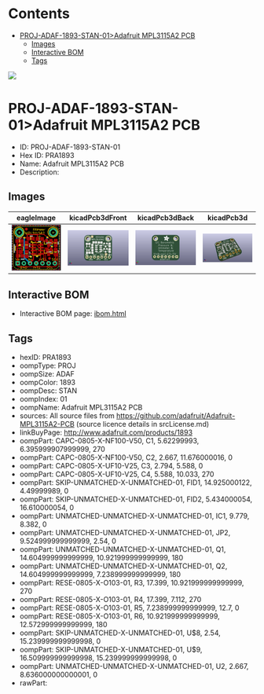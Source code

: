 



Contents
========

* [PROJ-ADAF-1893-STAN-01>Adafruit MPL3115A2 PCB](#proj-adaf-1893-stan-01adafruit-mpl3115a2-pcb)
	* [Images](#images)
	* [Interactive BOM](#interactive-bom)
	* [Tags](#tags)
  
![][im]
# PROJ-ADAF-1893-STAN-01>Adafruit MPL3115A2 PCB

- ID: PROJ-ADAF-1893-STAN-01
- Hex ID: PRA1893
- Name: Adafruit MPL3115A2 PCB
- Description: 

## Images
  
  

|eagleImage|kicadPcb3dFront|kicadPcb3dBack|kicadPcb3d|
| :---: | :---: | :---: | :---: |
|[![eagleImage](eagleImage_140.png)](eagleImage_600.png)|[![kicadPcb3dFront](kicadPcb3dFront_140.png)](kicadPcb3dFront_600.png)|[![kicadPcb3dBack](kicadPcb3dBack_140.png)](kicadPcb3dBack_600.png)|[![kicadPcb3d](kicadPcb3d_140.png)](kicadPcb3d_600.png)|

## Interactive BOM

- Interactive BOM page: [ibom.html](kicad/bom/ibom.html)

## Tags

- hexID: PRA1893
- oompType: PROJ
- oompSize: ADAF
- oompColor: 1893
- oompDesc: STAN
- oompIndex: 01
- oompName: Adafruit MPL3115A2 PCB
- sources: All source files from https://github.com/adafruit/Adafruit-MPL3115A2-PCB (source licence details in srcLicense.md)
- linkBuyPage: http://www.adafruit.com/products/1893
- oompPart: CAPC-0805-X-NF100-V50, C1, 5.62299993, 6.395999907999999, 270
- oompPart: CAPC-0805-X-NF100-V50, C2, 2.667, 11.676000016, 0
- oompPart: CAPC-0805-X-UF10-V25, C3, 2.794, 5.588, 0
- oompPart: CAPC-0805-X-UF10-V25, C4, 5.588, 10.033, 270
- oompPart: SKIP-UNMATCHED-X-UNMATCHED-01, FID1, 14.925000122, 4.49999989, 0
- oompPart: SKIP-UNMATCHED-X-UNMATCHED-01, FID2, 5.434000054, 16.610000054, 0
- oompPart: UNMATCHED-UNMATCHED-X-UNMATCHED-01, IC1, 9.779, 8.382, 0
- oompPart: UNMATCHED-UNMATCHED-X-UNMATCHED-01, JP2, 9.524999999999999, 2.54, 0
- oompPart: UNMATCHED-UNMATCHED-X-UNMATCHED-01, Q1, 14.604999999999999, 10.921999999999999, 180
- oompPart: UNMATCHED-UNMATCHED-X-UNMATCHED-01, Q2, 14.604999999999999, 7.238999999999999, 180
- oompPart: RESE-0805-X-O103-01, R3, 17.399, 10.921999999999999, 270
- oompPart: RESE-0805-X-O103-01, R4, 17.399, 7.112, 270
- oompPart: RESE-0805-X-O103-01, R5, 7.238999999999999, 12.7, 0
- oompPart: RESE-0805-X-O103-01, R6, 10.921999999999999, 12.572999999999999, 180
- oompPart: SKIP-UNMATCHED-X-UNMATCHED-01, U$8, 2.54, 15.239999999999998, 0
- oompPart: SKIP-UNMATCHED-X-UNMATCHED-01, U$9, 16.509999999999998, 15.239999999999998, 0
- oompPart: UNMATCHED-UNMATCHED-X-UNMATCHED-01, U2, 2.667, 8.636000000000001, 0
- rawPart: 



[im]: kicadPcb3d_450.png
